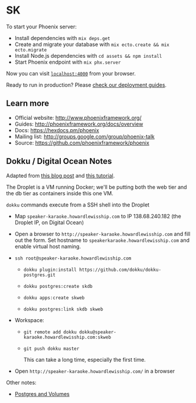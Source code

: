 # SK

To start your Phoenix server:

  * Install dependencies with `mix deps.get`
  * Create and migrate your database with `mix ecto.create && mix ecto.migrate`
  * Install Node.js dependencies with `cd assets && npm install`
  * Start Phoenix endpoint with `mix phx.server`

Now you can visit [`localhost:4000`](http://localhost:4000) from your browser.

Ready to run in production? Please [check our deployment guides](http://www.phoenixframework.org/docs/deployment).

## Learn more

  * Official website: http://www.phoenixframework.org/
  * Guides: http://phoenixframework.org/docs/overview
  * Docs: https://hexdocs.pm/phoenix
  * Mailing list: http://groups.google.com/group/phoenix-talk
  * Source: https://github.com/phoenixframework/phoenix


## Dokku / Digital Ocean Notes

Adapted from [this blog post](https://medium.com/@jonlunsford/elixir-up-and-running-with-dokku-on-digital-ocean-ce332d64224c) and
[this tutorial](https://phoenixbasics.github.io/index.html).

The Droplet is a VM running Docker; we'll be putting both the web tier and the db tier as
containers inside this one VM.

`dokku` commands execute from a SSH shell into the Droplet

* Map `speaker-karaoke.howardlewisship.com` to IP 138.68.240.182 (the Droplet IP, on
  Digital Ocean)

* Open a browser to `http://speaker-karaoke.howardlewisship.com` and fill out the form.
  Set hostname to `speakerkaraoke.howardlewisship.com` and enable virtual host naming.

* `ssh root@speaker-karaoke.howardlewisship.com`
  
  * `dokku plugin:install https://github.com/dokku/dokku-postgres.git`
  
  * `dokku postgres:create skdb`
  
  * `dokku apps:create skweb`
  
  * `dokku postgres:link skdb skweb`

* Workspace:

  * `git remote add dokku dokku@speaker-karaoke.howardlewisship.com:skweb`

  * `git push dokku master`

    This can take a long time, especially the first time.

 * Open `http://speaker-karaoke.howardlewisship.com/` in a browser

Other notes:

* [Postgres and Volumes](https://github.com/dokku/dokku-postgres/issues/78)